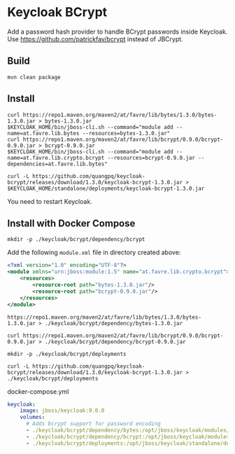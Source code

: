 # Keycloak BCrypt

Add a password hash provider to handle BCrypt passwords inside Keycloak.
Use https://github.com/patrickfav/bcrypt instead of JBCrypt.

## Build
```
mvn clean package
```

## Install
```
curl https://repo1.maven.org/maven2/at/favre/lib/bytes/1.3.0/bytes-1.3.0.jar > bytes-1.3.0.jar
$KEYCLOAK_HOME/bin/jboss-cli.sh --command="module add --name=at.favre.lib.bytes --resources=bytes-1.3.0.jar"
curl https://repo1.maven.org/maven2/at/favre/lib/bcrypt/0.9.0/bcrypt-0.9.0.jar > bcrypt-0.9.0.jar
$KEYCLOAK_HOME/bin/jboss-cli.sh --command="module add --name=at.favre.lib.crypto.bcrypt --resources=bcrypt-0.9.0.jar --dependencies=at.favre.lib.bytes"

curl -L https://github.com/quangpq/keycloak-bcrypt/releases/download/1.3.0/keycloak-bcrypt-1.3.0.jar > $KEYCLOAK_HOME/standalone/deployments/keycloak-bcrypt-1.3.0.jar

```
You need to restart Keycloak.

## Install with Docker Compose

`mkdir -p ./keycloak/bcrypt/dependency/bcrypt`

Add the following `module.xml` file in directory created above:
```xml
<?xml version="1.0" encoding="UTF-8"?>
<module xmlns="urn:jboss:module:1.5" name="at.favre.lib.crypto.bcrypt">
    <resources>
        <resource-root path="bytes-1.3.0.jar"/>
        <resource-root path="bcrypt-0.9.0.jar"/>
    </resources>
</module>
```

`https://repo1.maven.org/maven2/at/favre/lib/bytes/1.3.0/bytes-1.3.0.jar > ./keycloak/bcrypt/dependency/bytes-1.3.0.jar`

`curl https://repo1.maven.org/maven2/at/favre/lib/bcrypt/0.9.0/bcrypt-0.9.0.jar > ./keycloak/bcrypt/dependency/bcrypt-0.9.0.jar`


`mkdir -p ./keycloak/bcrypt/deployments`

`curl -L https://github.com/quangpq/keycloak-bcrypt/releases/download/1.3.0/keycloak-bcrypt-1.3.0.jar > ./keycloak/bcrypt/deployments`


docker-compose.yml
```yml
keycloak:
    image: jboss/keycloak:9.0.0
    volumes:
      # Adds bcrypt support for password encoding
      - ./keycloak/bcrypt/dependency/bytes:/opt/jboss/keycloak/modules/at/favre/lib/bytes/main
      - ./keycloak/bcrypt/dependency/bcrypt:/opt/jboss/keycloak/modules/at/favre/lib/crypto/bcrypt/main
      - ./keycloak/bcrypt/deployments:/opt/jboss/keycloak/standalone/deployments
```

